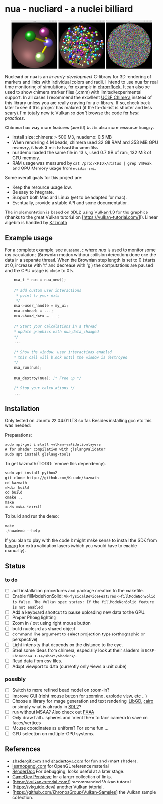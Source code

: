 # nua - nucliard - a nuclei billiard


<p align="middle">
  <img src="screenshot1.png" width="30%" />
  <img src="screenshot2.png" width="30%" />
  <img src="screenshot3.png" width="30%" />
</p>


Nucleard or nua is an *in-early-development* C-library for 3D
rendering of markers and links with individual colors and radii. I
intend to use nua for real time monitoring of simulations, for example
in [chromflock](https://github.com/elgw/chromflock). It can also be
used to show chimera marker files (.cmm) with limited/experimental
support. In all cases I recommend the excellent [UCSF
Chimera](https://www.cgl.ucsf.edu/chimera/) instead of this library
unless you are really craving for a c-library. If so, check back later
to see if this project has matured (if the to-do-list is shorter and
less scary). I'm totally new to Vulkan so _don't_ browse the code for
*best practices*.

Chimera has way more features (use it!) but is also more resource hungry.
 - Install size: chimera: > 500 MB, nuademo: 0.5 MB
 - When rendering 4 M beads, chimera used 32 GB RAM and 353 MiB GPU
   memory, it took 3 min to load the cmm file.
 - nuademo loaded the same file in 13 s, used 0.7 GB of
   ram, 132 MiB of GPU memory.
 - RAM usage was measured by `cat /proc/<PID>/status | grep VmPeak`
   and GPU Memory usage from `nvidia-smi`.

Some overall goals for this project are:
 - Keep the resource usage low.
 - Be easy to integrate.
 - Support both Mac and Linux (yet to be adapted for mac).
 - Eventually, provide a stable API and some documentation.

The implementation is based on
[SDL2](https://www.libsdl.org/) using
[Vulkan 1.3](https://www.vulkan.org/) for the graphics (thanks to the
great Vulkan tutorial on
[https://vulkan-tutorial.com/]!).
Linear algebra is handled by
[Kazmath](https://github.com/Kazade/kazmath)

## Example usage

For a complete example, see `nuademo.c` where *nua* is used to monitor
some toy calculations (Brownian motion without collision detection)
done one the data in a separate thread. When the Brownian step length
is set to 0 (starts at 0, increase with 't' and decrease with 'g') the
computations are paused and the CPU usage is close to 0%.

``` C
    nua_t * nua = nua_new();

    /* add custom user interactions
     * point to your data
     */
    nua->user_handle = my_ui;
    nua->nbeads = ...;
    nua->bead_data = ...;

    /* Start your calculations in a thread
    * update graphics with nua_data_changed
    */
    ...

    /* Show the window, user interactions enabled
    * this call will block until the window is destroyed
    */
    nua_run(nua);

    nua_destroy(nua); /* Free up */

    /* Stop your calculations */
    ...
```

## Installation

Only tested on Ubuntu 22.04.01 LTS so far. Besides installing gcc etc
this was needed:

Preparations:
```
sudo apt-get install vulkan-validationlayers
# for shader compilation with glslangValidator
sudo apt install glslang-tools
```

To get kazmath (TODO: remove this dependency).

``` shell
sudo apt install python2
git clone https://github.com/Kazade/kazmath
cd kazmath
mkdir build
cd build
cmake ..
make
sudo make install
```

To build and run the demo:

``` C
make
./nuademo --help
```

If you plan to play with the code It might make sense to install the SDK from
[lunarg](https://vulkan.lunarg.com/sdk/home#linux) for extra validation
layers (which you would have to enable manually).

## Status

### to do
 - [ ] add installation procedures and package creation to the makefile.
 - [ ] Enable fillModeNonSolid: `VkPhysicalDeviceFeatures->fillModeNonSolid is false. The Vulkan spec states: If the fillModeNonSolid feature is not enabled`
 - [ ] Add a keyboard shortcut to pause uploading new data to the GPU.
 - [ ] Proper Phong lighting
 - [ ] Zoom in / out using right mouse button.
 - [ ] build nucleard as shared object
 - [ ] command line argument to select projection type (orthographic or perspective)
 - [ ] Light intensity that depends on the distance to the eye.
 - [ ] Steal some ideas from chimera, especially look at their shaders in `UCSF-Chimera64-1.14/share/Shaders/`.
 - [ ] Read data from csv files.
 - [ ] Adopt viewport to data (currently only views a unit cube).

### possibly
 - [ ] Switch to more refined bead model on zoom-in?
 - [ ] Improve GUI (right mouse button for zooming, explode view, etc ...)
 - [ ] Choose a library for image generation and text rendering,
       [LibGD](https://libgd.github.io/),
       [cairo](https://www.cairographics.org/) or simply what is
       already in
       [SDL2](https://stackoverflow.com/questions/43414600/unexpected-behavior-while-using-sdl-image-for-texture-in-vulkan)?
 - [ ] run without MSAA? Also check out [FXAA](https://github.com/DadSchoorse/vkBasalt)
 - [ ] Only draw half+ spheres and orient them to face camera to save on faces/vertices
 - [ ] Mouse coordinates as uniform? For some fun ....
 - [ ] GPU selection on multiple-GPU systems.

## References
 - [shadergif.com](https://shadergif.com/) and [shadertoys.com](https://shadertoy.com/) for fun and smart shaders.
 - [learnopengl.com](https://learnopengl.com/Introduction) for OpenGL reference material.
 - [RenderDoc](https://renderdoc.org/) For debugging, looks useful at a later stage.
 - [GameDev Pensieve](https://www.gamedevpensieve.com/graphics/api/api_stateless/api_vk) for a larger collection of links.
 - [https://vulkan-tutorial.com/] recommended Vulkan tutorial.
 - [https://vkguide.dev/] another Vulkan tutorial.
 - [https://github.com/KhronosGroup/Vulkan-Samples] the Vulkan sample collection.
